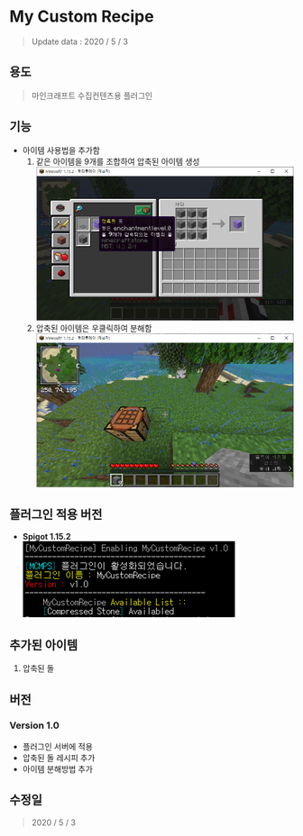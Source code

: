 # My Custom Recipe
  > Update data : 2020 / 5 / 3

## 용도
  > 마인크래프트 수집컨텐츠용 플러그인

## 기능
  * 아이템 사용법을 추가함
    1. 같은 아이템을 9개를 조합하여 압축된 아이템 생성  
      ![Compressed_Stone](./picture/CompressedStone.png)
    2. 압축된 아이템은 우클릭하여 분해함  
      ![Divide_Stone](./picture/DivideStone.png)

## 플러그인 적용 버전
  - **Spigot 1.15.2**  
  ![Plugin_Enable](./picture/PluginEnable.png)

## 추가된 아이템
  1. 압축된 돌

## 버전
### Version 1.0
  - 플러그인 서버에 적용
  - 압축된 돌 레시피 추가
  - 아이템 분해방법 추가

## 수정일
  > 2020 / 5 / 3